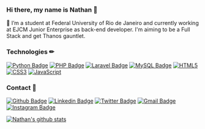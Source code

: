 ### Hi there, my name is Nathan 👋

🔭 I’m a student at Federal University of Rio de Janeiro and currently working at EJCM Junior Enterprise as back-end developer. I'm aiming to be a Full Stack and get Thanos gauntlet.

### Technologies ✏ 
[![Python Badge](https://img.shields.io/badge/Python-%233776AB.svg?&style=flat-square&logo=python&logoColor=white)](#)
[![PHP Badge](https://img.shields.io/badge/PHP-%23777BB4.svg?&style=flat-square&logo=php&logoColor=white)](#)
[![Laravel Badge](https://img.shields.io/badge/Laravel%20-%23FF2D20.svg?&style=flat-square&logo=laravel&logoColor=white)](#) 
[![MySQL Badge](https://img.shields.io/badge/-MySQL-4479A1?style=flat-square&logo=mysql&logoColor=white)](#)
[![HTML5](https://img.shields.io/badge/-HTML5-E34F26?style=flat-square&logo=html5&logoColor=white)](#)
[![CSS3](https://img.shields.io/badge/-CSS3-1572B6?style=flat-square&logo=css3)](#)
[![JavaScript](https://img.shields.io/badge/-JavaScript-black?style=flat-square&logo=javascript)](#)



### Contact 📱
[![Github Badge](https://img.shields.io/badge/-GitHub-000?style=flat-square&logo=Github&logoColor=white&link=https://github.com/andradenathan)](https://github.com/andradenathan)
[![Linkedin Badge](https://img.shields.io/badge/-LinkedIn-blue?style=flat-square&logo=Linkedin&logoColor=white&link=https://www.linkedin.com/in/nathanhdsk/)](https://www.linkedin.com/in/nathanhdsk/)
[![Twitter Badge](https://img.shields.io/badge/-Twitter-1ca0f1?style=flat-square&labelColor=1ca0f1&logo=twitter&logoColor=white&link=https://twitter.com/bakyatsu)](https://twitter.com/bakyatsu)
[![Gmail Badge](https://img.shields.io/badge/Gmail-D14836?&style=flat-square&logo=Gmail&logoColor=white)](mailto:nathan.nhdsk@gmail.com)
[![Instagram Badge](https://img.shields.io/badge/Instagram-%23E4405F.svg?&style=flat-square&logo=instagram&logoColor=white)](http://instagram.com/y4tsu)

[![Nathan's github stats](https://github-readme-stats.vercel.app/api?username=andradenathan)](#)
